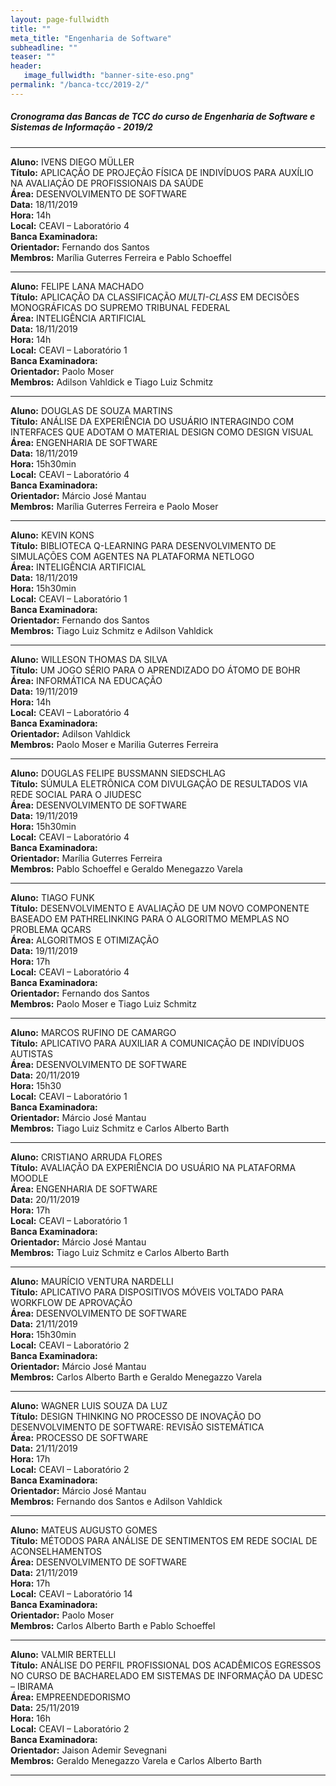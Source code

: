 ```yaml
---
layout: page-fullwidth
title: ""
meta_title: "Engenharia de Software"
subheadline: ""
teaser: ""
header:
   image_fullwidth: "banner-site-eso.png"
permalink: "/banca-tcc/2019-2/"
---
```


##### **Cronograma das Bancas de TCC do curso de Engenharia de Software e Sistemas de Informação - 2019/2**

<hr>

**Aluno:** IVENS DIEGO MÜLLER
<br>
**Título:** APLICAÇÃO DE PROJEÇÃO FÍSICA DE INDIVÍDUOS PARA AUXÍLIO NA AVALIAÇÃO DE PROFISSIONAIS DA SAÚDE
<br>
**Área:** DESENVOLVIMENTO DE SOFTWARE
<br>
**Data:** 18/11/2019
<br>
**Hora:** 14h
<br>
**Local:** CEAVI – Laboratório 4
<br>
**Banca Examinadora:**
<br>
**Orientador:** Fernando dos Santos
<br>
**Membros:** Marília Guterres Ferreira e Pablo Schoeffel              

<hr>

**Aluno:** FELIPE LANA MACHADO
<br>
**Título:** APLICAÇÃO DA CLASSIFICAÇÃO *MULTI-CLASS* EM DECISÕES MONOGRÁFICAS DO SUPREMO TRIBUNAL FEDERAL
<br>
**Área:** INTELIGÊNCIA ARTIFICIAL
<br>
**Data:** 18/11/2019
<br>
**Hora:** 14h
<br>
**Local:** CEAVI – Laboratório 1
<br>
**Banca Examinadora:**
<br>
**Orientador:** Paolo Moser
<br>
**Membros:** Adilson Vahldick e Tiago Luiz Schmitz 

<hr>

**Aluno:** DOUGLAS DE SOUZA MARTINS
<br>
**Título:** ANÁLISE DA EXPERIÊNCIA DO USUÁRIO INTERAGINDO COM INTERFACES QUE ADOTAM O MATERIAL DESIGN COMO DESIGN VISUAL
<br>
**Área:** ENGENHARIA DE SOFTWARE
<br>
**Data:** 18/11/2019
<br>
**Hora:** 15h30min
<br>
**Local:** CEAVI – Laboratório 4
<br>
**Banca Examinadora:**
<br>
**Orientador:** Márcio José Mantau
<br>
**Membros:** Marília Guterres Ferreira e Paolo Moser  

<hr>

**Aluno:** KEVIN KONS
<br>
**Título:** BIBLIOTECA Q-LEARNING PARA DESENVOLVIMENTO DE SIMULAÇÕES COM AGENTES NA PLATAFORMA NETLOGO
<br>
**Área:** INTELIGÊNCIA ARTIFICIAL
<br>
**Data:** 18/11/2019
<br>
**Hora:** 15h30min
<br>
**Local:** CEAVI – Laboratório 1
<br>
**Banca Examinadora:**
<br>
**Orientador:** Fernando dos Santos
<br>
**Membros:** Tiago Luiz Schmitz e Adilson Vahldick    

<hr>

**Aluno:** WILLESON THOMAS DA SILVA
<br>
**Título:** UM JOGO SÉRIO PARA O APRENDIZADO DO ÁTOMO DE BOHR
<br>
**Área:** INFORMÁTICA NA EDUCAÇÃO
<br>
**Data:** 19/11/2019
<br>
**Hora:** 14h
<br>
**Local:** CEAVI – Laboratório 4
<br>
**Banca Examinadora:**
<br>
**Orientador:** Adilson Vahldick
<br>
**Membros:** Paolo Moser e Marilia Guterres Ferreira     

<hr>

**Aluno:** DOUGLAS FELIPE BUSSMANN SIEDSCHLAG
<br>
**Título:** SÚMULA ELETRÔNICA COM DIVULGAÇÃO DE RESULTADOS VIA REDE SOCIAL PARA O JIUDESC
<br>
**Área:** DESENVOLVIMENTO DE SOFTWARE
<br>
**Data:** 19/11/2019
<br>
**Hora:** 15h30min
<br>
**Local:** CEAVI – Laboratório 4
<br>
**Banca Examinadora:**
<br>
**Orientador:** Marília Guterres Ferreira
<br>
**Membros:** Pablo Schoeffel e Geraldo Menegazzo Varela       

<hr>

**Aluno:** TIAGO FUNK
<br>
**Título:** DESENVOLVIMENTO E AVALIAÇÃO DE UM NOVO COMPONENTE BASEADO EM PATHRELINKING PARA O ALGORITMO MEMPLAS NO PROBLEMA QCARS
<br>
**Área:** ALGORITMOS E OTIMIZAÇÃO
<br>
**Data:** 19/11/2019
<br>
**Hora:** 17h
<br>
**Local:** CEAVI – Laboratório 4
<br>
**Banca Examinadora:**
<br>
**Orientador:** Fernando dos Santos
<br>
**Membros:** Paolo Moser e Tiago Luiz Schmitz      

<hr>

**Aluno:** MARCOS RUFINO DE CAMARGO
<br>
**Título:** APLICATIVO PARA AUXILIAR A COMUNICAÇÃO DE INDIVÍDUOS AUTISTAS
<br>
**Área:** DESENVOLVIMENTO DE SOFTWARE
<br>
**Data:** 20/11/2019
<br>
**Hora:** 15h30
<br>
**Local:** CEAVI – Laboratório 1
<br>
**Banca Examinadora:**
<br>
**Orientador:** Márcio José Mantau
<br>
**Membros:** Tiago Luiz Schmitz e Carlos Alberto Barth     

<hr>

**Aluno:** CRISTIANO ARRUDA FLORES
<br>
**Título:** AVALIAÇÃO DA EXPERIÊNCIA DO USUÁRIO NA PLATAFORMA MOODLE
<br>
**Área:** ENGENHARIA DE SOFTWARE
<br>
**Data:** 20/11/2019
<br>
**Hora:** 17h
<br>
**Local:** CEAVI – Laboratório 1
<br>
**Banca Examinadora:**
<br>
**Orientador:** Márcio José Mantau
<br>
**Membros:** Tiago Luiz Schmitz e Carlos Alberto Barth     

<hr>

**Aluno:** MAURÍCIO VENTURA NARDELLI
<br>
**Título:** APLICATIVO PARA DISPOSITIVOS MÓVEIS VOLTADO PARA WORKFLOW DE APROVAÇÃO
<br>
**Área:** DESENVOLVIMENTO DE SOFTWARE
<br>
**Data:** 21/11/2019
<br>
**Hora:** 15h30min
<br>
**Local:** CEAVI – Laboratório 2
<br>
**Banca Examinadora:**
<br>
**Orientador:** Márcio José Mantau
<br>
**Membros:** Carlos Alberto Barth e Geraldo Menegazzo Varela  

<hr>

**Aluno:** WAGNER LUIS SOUZA DA LUZ
<br>
**Título:** DESIGN THINKING NO PROCESSO DE INOVAÇÃO DO DESENVOLVIMENTO DE SOFTWARE: REVISÃO SISTEMÁTICA
<br>
**Área:** PROCESSO DE SOFTWARE
<br>
**Data:** 21/11/2019
<br>
**Hora:** 17h
<br>
**Local:** CEAVI – Laboratório 2
<br>
**Banca Examinadora:**
<br>
**Orientador:** Márcio José Mantau
<br>
**Membros:** Fernando dos Santos e Adilson Vahldick

<hr>

**Aluno:** MATEUS AUGUSTO GOMES
<br>
**Título:** MÉTODOS PARA ANÁLISE DE SENTIMENTOS EM REDE SOCIAL DE ACONSELHAMENTOS
<br>
**Área:** DESENVOLVIMENTO DE SOFTWARE
<br>
**Data:** 21/11/2019
<br>
**Hora:** 17h
<br>
**Local:** CEAVI – Laboratório 14
<br>
**Banca Examinadora:**
<br>
**Orientador:** Paolo Moser
<br>
**Membros:** Carlos Alberto Barth e Pablo Schoeffel  

<hr>

**Aluno:** VALMIR BERTELLI
<br>
**Título:** ANÁLISE DO PERFIL PROFISSIONAL DOS ACADÊMICOS EGRESSOS NO CURSO DE BACHARELADO EM SISTEMAS DE INFORMAÇÃO DA UDESC – IBIRAMA
<br>
**Área:** EMPREENDEDORISMO
<br>
**Data:** 25/11/2019
<br>
**Hora:** 16h
<br>
**Local:** CEAVI – Laboratório 2
<br>
**Banca Examinadora:**
<br>
**Orientador:** Jaison Ademir Sevegnani
<br>
**Membros:** Geraldo Menegazzo Varela e Carlos Alberto Barth     

<hr>